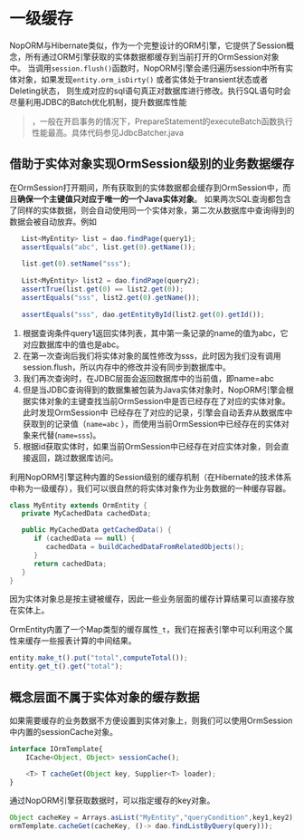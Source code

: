 # 一级缓存

NopORM与Hibernate类似，作为一个完整设计的ORM引擎，它提供了Session概念，所有通过ORM引擎获取的实体数据都缓存到当前打开的OrmSession对象中。
当调用`session.flush()`函数时，NopORM引擎会递归遍历session中所有实体对象，如果发现`entity.orm_isDirty()`
或者实体处于transient状态或者Deleting状态，
则生成对应的sql语句真正对数据库进行修改。执行SQL语句时会尽量利用JDBC的Batch优化机制，提升数据库性能

> ，一般在开启事务的情况下，PrepareStatement的executeBatch函数执行性能最高。具体代码参见JdbcBatcher.java

## 借助于实体对象实现OrmSession级别的业务数据缓存

在OrmSession打开期间，所有获取到的实体数据都会缓存到OrmSession中，而且**确保一个主键值只对应于唯一的一个Java实体对象**。
如果两次SQL查询都包含了同样的实体数据，则会自动使用同一个实体对象，第二次从数据库中查询得到的数据会被自动放弃。例如

```javascript
   List<MyEntity> list = dao.findPage(query1);
   assertEquals("abc", list.get(0).getName());
   
   list.get(0).setName("sss");
   
   List<MyEntity> list2 = dao.findPage(query2);
   assertTrue(list.get(0) == list2.get(0));
   assertEquals("sss", list2.get(0).getName());
   
   assertEquals("sss", dao.getEntityById(list2.get(0).getId());
```

1. 根据查询条件query1返回实体列表，其中第一条记录的name的值为abc，它对应数据库中的值也是abc。
2. 在第一次查询后我们将实体对象的属性修改为sss，此时因为我们没有调用session.flush，所以内存中的修改并没有同步到数据库中。
3. 我们再次查询时，在JDBC层面会返回数据库中的当前值，即name=abc
4. 但是当JDBC查询得到的数据集被包装为Java实体对象时，NopORM引擎会根据实体对象的主键查找当前OrmSession中是否已经存在了对应的实体对象。此时发现OrmSession中
   已经存在了对应的记录，引擎会自动丢弃从数据库中获取到的记录值（`name=abc`
   ），而使用当前OrmSession中已经存在的实体对象来代替(`name=sss`)。
5. 根据id获取实体时，如果当前OrmSession中已经存在对应实体对象，则会直接返回，跳过数据库访问。

利用NopORM引擎这种内置的Session级别的缓存机制（在Hibernate的技术体系中称为一级缓存），我们可以很自然的将实体对象作为业务数据的一种缓存容器。

```java
class MyEntity extends OrmEntity {
   private MyCachedData cachedData;

   public MyCachedData getCachedData() {
      if (cachedData == null) {
         cachedData = buildCachedDataFromRelatedObjects();
      }
      return cachedData;
   }
}
```

因为实体对象总是按主键被缓存，因此一些业务层面的缓存计算结果可以直接存放在实体上。

OrmEntity内置了一个Map类型的缓存属性`_t`，我们在报表引擎中可以利用这个属性来缓存一些报表计算的中间结果。

```javascript
entity.make_t().put("total",computeTotal());
entity.get_t().get("total");
```

## 概念层面不属于实体对象的缓存数据

如果需要缓存的业务数据不方便设置到实体对象上，则我们可以使用OrmSession中内置的sessionCache对象。

```javascript
interface IOrmTemplate{
    ICache<Object, Object> sessionCache();

    <T> T cacheGet(Object key, Supplier<T> loader);
}    
```

通过NopORM引擎获取数据时，可以指定缓存的key对象。

```javascript
Object cacheKey = Arrays.asList("MyEntity","queryCondition",key1,key2);
ormTemplate.cacheGet(cacheKey, ()-> dao.findListByQuery(query)));
```
